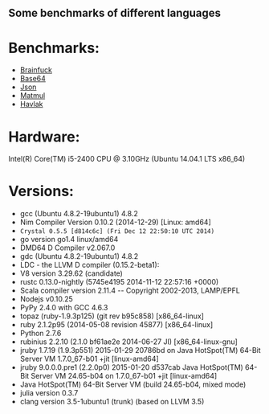 Some benchmarks of different languages
--------------------------------------

# Benchmarks:

* [Brainfuck](https://github.com/kostya/benchmarks/tree/master/brainfuck)
* [Base64](https://github.com/kostya/benchmarks/tree/master/base64)
* [Json](https://github.com/kostya/benchmarks/tree/master/json)
* [Matmul](https://github.com/kostya/benchmarks/tree/master/matmul)
* [Havlak](https://github.com/kostya/benchmarks/tree/master/havlak)

# Hardware:

Intel(R) Core(TM) i5-2400 CPU @ 3.10GHz (Ubuntu 14.04.1 LTS x86_64)

# Versions:

* gcc (Ubuntu 4.8.2-19ubuntu1) 4.8.2
* Nim Compiler Version 0.10.2 (2014-12-29) [Linux: amd64]
* `Crystal 0.5.5 [d814c6c] (Fri Dec 12 22:50:10 UTC 2014)`
* go version go1.4 linux/amd64
* DMD64 D Compiler v2.067.0
* gdc (Ubuntu 4.8.2-19ubuntu1) 4.8.2
* LDC - the LLVM D compiler (0.15.2-beta1):
* V8 version 3.29.62 (candidate)
* rustc 0.13.0-nightly (5745e4195 2014-11-12 22:57:16 +0000)
* Scala compiler version 2.11.4 -- Copyright 2002-2013, LAMP/EPFL
* Nodejs v0.10.25
* PyPy 2.4.0 with GCC 4.6.3
* topaz (ruby-1.9.3p125) (git rev b95c858) [x86_64-linux]
* ruby 2.1.2p95 (2014-05-08 revision 45877) [x86_64-linux]
* Python 2.7.6
* rubinius 2.2.10 (2.1.0 bf61ae2e 2014-06-27 JI) [x86_64-linux-gnu]
* jruby 1.7.19 (1.9.3p551) 2015-01-29 20786bd on Java HotSpot(TM) 64-Bit Server VM 1.7.0_67-b01 +jit [linux-amd64]
* jruby 9.0.0.0.pre1 (2.2.0p0) 2015-01-20 d537cab Java HotSpot(TM) 64-Bit Server VM 24.65-b04 on 1.7.0_67-b01 +jit [linux-amd64]
* Java HotSpot(TM) 64-Bit Server VM (build 24.65-b04, mixed mode)
* julia version 0.3.7
* clang version 3.5-1ubuntu1 (trunk) (based on LLVM 3.5)
